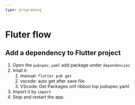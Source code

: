 ```yaml
---
type: programing 
---
```

# Fluter flow

## Add a dependency to Flutter project

1. Open the `pubspec.yaml` add package under `dependencies`
2. Intall it: 
	1. manual: `flutter pub get`
	2. vscode: auto get after save file
	3. VScode: Get Packages onf ribbon top pubspec.yaml
3. Import it by `import`
4. Stop and restart the app.